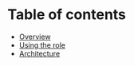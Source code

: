# Table of contents

* [Overview](README.md)
* [Using the role](using-the-role.md)
* [Architecture](architecture.md)
